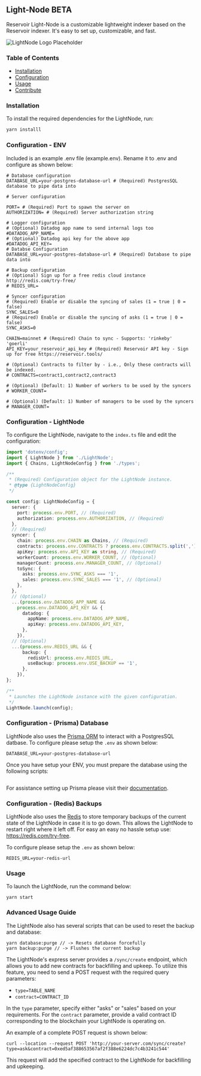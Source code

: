 
## Light-Node BETA

Reservoir Light-Node is a customizable lightweight indexer based on the Reservoir indexer. It's easy to set up, customizable, and fast.

![LightNode Logo Placeholder](https://dashboard.reservoir.tools/reservoir.svg)
### Table of Contents
- [Installation](#installation)
- [Configuration](#configuration)
- [Usage](#usage)
- [Contribute](#contribute)

### Installation
To install the required dependencies for the LightNode, run:

```bash
yarn installl
```

### Configuration - ENV
Included is an example .env file (example.env). Rename it to .env and configure as shown below:
```
# Database configuration
DATABASE_URL=your-postgres-database-url # (Required) PostgresSQL database to pipe data into

# Server configuration

PORT= # (Required) Port to spawn the server on
AUTHORIZATION= # (Required) Server authorization string

# Logger configuration
# (Optional) Datadog app name to send internal logs too
#DATADOG_APP_NAME=
# (Optional) Datadog api key for the above app
#DATADOG_API_KEY=
# Databse Configuration
DATABASE_URL=your-postgres-database-url # (Required) Database to pipe data into

# Backup configuration
# (Optional) Sign up for a free redis cloud instance http://redis.com/try-free/
# REDIS_URL= 

# Syncer configuration
# (Required) Enable or disable the syncing of sales (1 = true | 0 = false)
SYNC_SALES=0 
# (Required) Enable or disable the syncing of asks (1 = true | 0 = false)
SYNC_ASKS=0

CHAIN=mainnet # (Required) Chain to sync - Supports: 'rinkeby' 'goerli'
API_KEY=your_reservoir_api_key # (Required) Reservoir API key - Sign up for free https://reservoir.tools/

# (Optional) Contracts to filter by - i.e., Only these contracts will be indexed. 
# CONTRACTS=contract1,contract2,contract3

# (Optional) (Default: 1) Number of workers to be used by the syncers
# WORKER_COUNT=

# (Optional) (Default: 1) Number of managers to be used by the syncers
# MANAGER_COUNT=
```

### Configuration - LightNode
To configure the LightNode, navigate to the `index.ts` file and edit the configuration: 
```typescript
import 'dotenv/config';
import { LightNode } from './LightNode';
import { Chains, LightNodeConfig } from './types';

/**
 * (Required) Configuration object for the LightNode instance.
 * @type {LightNodeConfig}
 */

const config: LightNodeConfig = {
  server: {
    port: process.env.PORT, // (Required)
    authorization: process.env.AUTHORIZATION, // (Required)
  },
  // (Required)
  syncer: {
    chain: process.env.CHAIN as Chains, // (Required)
    contracts: process.env.CONTRACTS ? process.env.CONTRACTS.split(',') : [], // (Optional)
    apiKey: process.env.API_KEY as string, // (Required)
    workerCount: process.env.WORKER_COUNT, // (Optional)
    managerCount: process.env.MANAGER_COUNT, // (Optional)
    toSync: {
      asks: process.env.SYNC_ASKS === '1',
      sales: process.env.SYNC_SALES === '1', // (Optional)
    },
  },
  // (Optional)
  ...(process.env.DATADOG_APP_NAME &&
    process.env.DATADOG_API_KEY && {
      datadog: {
        appName: process.env.DATADOG_APP_NAME,
        apiKey: process.env.DATADOG_API_KEY,
      },
    }),
  // (Optional)
  ...(process.env.REDIS_URL && {
      backup: {
        redisUrl: process.env.REDIS_URL,
        useBackup: process.env.USE_BACKUP == '1',
      },
    }),
};

/**
 * Launches the LightNode instance with the given configuration.
 */
LightNode.launch(config);


```
### Configuration - (Prisma) Database
LightNode also uses the [Prisma ORM](https://www.prisma.io) to interact with a PostgresSQL datbase.
To configure please setup the `.env` as shown below: 
```env
DATABASE_URL=your-postgres-database-url
```
Once you have setup your ENV, you must prepare the database using the following scripts:
```bash

```

For assistance setting up Prisma please visit their [documentation](https://www.prisma.io/docs).

### Configuration - (Redis) Backups
LightNode also uses the [Redis](https://www.redis.com) to store temporary backups of the current state of the LightNode in case it is to go down.
This allows the LightNode to restart right where it left off.
For easy an easy no hassle setup use: https://redis.com/try-free.

To configure please setup the `.env` as shown below: 
```env
REDIS_URL=your-redis-url
```

### Usage
To launch the LightNode, run the command below: 
```
yarn start
```
### Advanced Usage Guide
The LightNode also has several scripts that can be used to reset the backup and database:

```
yarn database:purge // -> Resets database forcefully
yarn backup:purge // -> Flushes the current backup
```

The LightNode's express server provides a `/sync/create` endpoint, which allows you to add new contracts for backfilling and upkeep. To utilize this feature, you need to send a POST request with the required query parameters:

- `type=TABLE_NAME`
- `contract=CONTRACT_ID`

In the `type` parameter, specify either "asks" or "sales" based on your requirements. For the `contract` parameter, provide a valid contract ID corresponding to the blockchain your LightNode is operating on.

An example of a complete POST request is shown below:

```cURL
curl --location --request POST 'http://your-server.com/sync/create?type=ask&contract=0xed5af388653567af2f388e6224dc7c4b3241c544'
```

This request will add the specified contract to the LightNode for backfilling and upkeeping.

